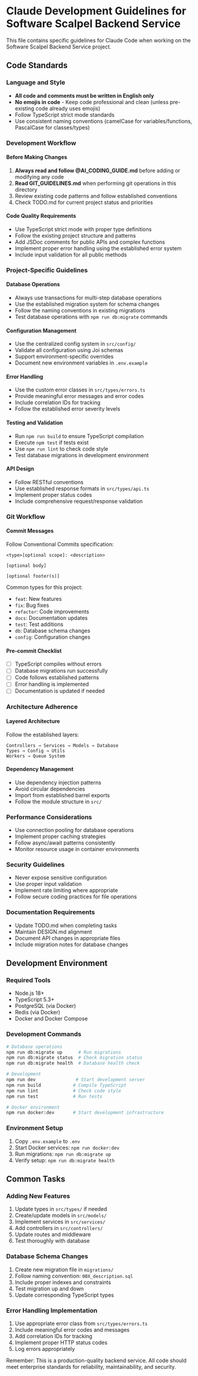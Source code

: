 # Claude Development Guidelines for Software Scalpel Backend Service

This file contains specific guidelines for Claude Code when working on the Software Scalpel Backend Service project.

## Code Standards

### Language and Style
- **All code and comments must be written in English only**
- **No emojis in code** - Keep code professional and clean (unless pre-existing code already uses emojis)
- Follow TypeScript strict mode standards
- Use consistent naming conventions (camelCase for variables/functions, PascalCase for classes/types)

### Development Workflow

#### Before Making Changes
1. **Always read and follow @AI_CODING_GUIDE.md** before adding or modifying any code
2. **Read GIT_GUIDELINES.md** when performing git operations in this directory
3. Review existing code patterns and follow established conventions
4. Check TODO.md for current project status and priorities

#### Code Quality Requirements
- Use TypeScript strict mode with proper type definitions
- Follow the existing project structure and patterns
- Add JSDoc comments for public APIs and complex functions
- Implement proper error handling using the established error system
- Include input validation for all public methods

### Project-Specific Guidelines

#### Database Operations
- Always use transactions for multi-step database operations
- Use the established migration system for schema changes
- Follow the naming conventions in existing migrations
- Test database operations with `npm run db:migrate` commands

#### Configuration Management
- Use the centralized config system in `src/config/`
- Validate all configuration using Joi schemas
- Support environment-specific overrides
- Document new environment variables in `.env.example`

#### Error Handling
- Use the custom error classes in `src/types/errors.ts`
- Provide meaningful error messages and error codes
- Include correlation IDs for tracking
- Follow the established error severity levels

#### Testing and Validation
- Run `npm run build` to ensure TypeScript compilation
- Execute `npm test` if tests exist
- Use `npm run lint` to check code style
- Test database migrations in development environment

#### API Design
- Follow RESTful conventions
- Use established response formats in `src/types/api.ts`
- Implement proper status codes
- Include comprehensive request/response validation

### Git Workflow

#### Commit Messages
Follow Conventional Commits specification:
```
<type>[optional scope]: <description>

[optional body]

[optional footer(s)]
```

Common types for this project:
- `feat`: New features
- `fix`: Bug fixes
- `refactor`: Code improvements
- `docs`: Documentation updates
- `test`: Test additions
- `db`: Database schema changes
- `config`: Configuration changes

#### Pre-commit Checklist
- [ ] TypeScript compiles without errors
- [ ] Database migrations run successfully
- [ ] Code follows established patterns
- [ ] Error handling is implemented
- [ ] Documentation is updated if needed

### Architecture Adherence

#### Layered Architecture
Follow the established layers:
```
Controllers → Services → Models → Database
Types → Config → Utils
Workers → Queue System
```

#### Dependency Management
- Use dependency injection patterns
- Avoid circular dependencies
- Import from established barrel exports
- Follow the module structure in `src/`

### Performance Considerations
- Use connection pooling for database operations
- Implement proper caching strategies
- Follow async/await patterns consistently
- Monitor resource usage in container environments

### Security Guidelines
- Never expose sensitive configuration
- Use proper input validation
- Implement rate limiting where appropriate
- Follow secure coding practices for file operations

### Documentation Requirements
- Update TODO.md when completing tasks
- Maintain DESIGN.md alignment
- Document API changes in appropriate files
- Include migration notes for database changes

## Development Environment

### Required Tools
- Node.js 18+
- TypeScript 5.3+
- PostgreSQL (via Docker)
- Redis (via Docker)
- Docker and Docker Compose

### Development Commands
```bash
# Database operations
npm run db:migrate up      # Run migrations
npm run db:migrate status  # Check migration status
npm run db:migrate health  # Database health check

# Development
npm run dev               # Start development server
npm run build            # Compile TypeScript
npm run lint             # Check code style
npm run test             # Run tests

# Docker environment
npm run docker:dev       # Start development infrastructure
```

### Environment Setup
1. Copy `.env.example` to `.env`
2. Start Docker services: `npm run docker:dev`
3. Run migrations: `npm run db:migrate up`
4. Verify setup: `npm run db:migrate health`

## Common Tasks

### Adding New Features
1. Update types in `src/types/` if needed
2. Create/update models in `src/models/`
3. Implement services in `src/services/`
4. Add controllers in `src/controllers/`
5. Update routes and middleware
6. Test thoroughly with database

### Database Schema Changes
1. Create new migration file in `migrations/`
2. Follow naming convention: `00X_description.sql`
3. Include proper indexes and constraints
4. Test migration up and down
5. Update corresponding TypeScript types

### Error Handling Implementation
1. Use appropriate error class from `src/types/errors.ts`
2. Include meaningful error codes and messages
3. Add correlation IDs for tracking
4. Implement proper HTTP status codes
5. Log errors appropriately

Remember: This is a production-quality backend service. All code should meet enterprise standards for reliability, maintainability, and security.